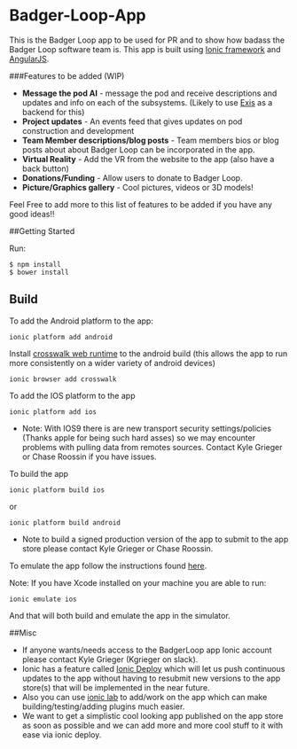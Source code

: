 # Badger-Loop-App

This is the Badger Loop app to be used for PR and to show how badass the Badger Loop software team is.  This app is built using [Ionic framework](http://ionicframework.com/) and [AngularJS](https://angularjs.org/).  

###Features to be added (WIP)

* **Message the pod AI** - message the pod and receive descriptions and updates and info on each of the subsystems. (Likely to use [Exis](http://www.exis.io/) as a backend for this)
* **Project updates** - An events feed that gives updates on pod construction and development
* **Team Member descriptions/blog posts** - Team members bios or blog posts about about Badger Loop can be incorporated in the app.
*  **Virtual Reality** - Add the VR from the website to the app (also have a back button)
* **Donations/Funding** -  Allow users to donate to Badger Loop.
* **Picture/Graphics gallery** -  Cool pictures, videos or 3D models!

Feel Free to add more to this list of features to be added if you have any good ideas!!

##Getting Started

Run:

    $ npm install
    $ bower install

## Build

To add the Android platform to the app:

	ionic platform add android

Install  [crosswalk web runtime](https://crosswalk-project.org/) to the android build (this allows the app to run more consistently on a wider variety of android devices)

	ionic browser add crosswalk

To add the IOS platform to the app

	ionic platform add ios

* Note: With IOS9 there is are new transport security settings/policies (Thanks apple for being such hard asses) so we may encounter problems with pulling data from remotes sources.  Contact Kyle Grieger or Chase Roossin if you have issues.

To build the app

	ionic platform build ios

or

	ionic platform build android

* Note to build a signed production version of the app to submit to the app store please contact Kyle Grieger or Chase Roossin.

To emulate the app follow the instructions found [here](http://ionicframework.com/docs/guide/testing.html).

Note: If you have Xcode installed on your machine you are able to run:

	ionic emulate ios

And that will both build and emulate the app in the simulator.

##Misc

* If anyone wants/needs access to the BadgerLoop app Ionic account please contact Kyle Grieger (Kgrieger on slack).
* Ionic has a feature called [Ionic Deploy](http://docs.ionic.io/docs/deploy-from-scratch) which will let us push continuous updates to the app without having to resubmit new versions to the app store(s) that will be implemented in the near future.
* Also you can use [ionic lab](http://lab.ionic.io/) to add/work on the app which can make building/testing/adding plugins much easier.
* We want to get a simplistic cool looking app published on the app store as soon as possible and we can add more and more cool stuff to it with ease via ionic deploy.
